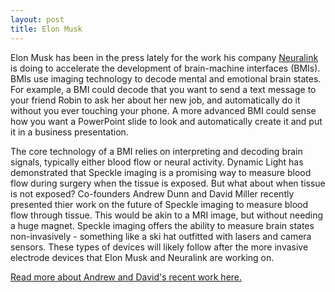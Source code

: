 ```yaml
---
layout: post
title: Elon Musk
---
```


Elon Musk has been in the press lately for the work his company <a href="https://https://www.neuralink.com"> Neuralink</a> 
is doing to accelerate the development of brain-machine interfaces (BMIs). BMIs use imaging technology to decode mental
and emotional brain states. For example, a BMI could decode that you want to send a text message to your friend Robin to
ask her about her new job, and automatically do it without you ever touching your phone. A more advanced BMI could sense 
how you want a PowerPoint slide to look and automatically create it and put it in a business presentation.


The core technology of a BMI relies on interpreting and decoding brain signals, typically either blood flow or neural activity.
Dynamic Light has demonstrated that Speckle imaging is a promising way to measure blood flow during surgery when the tissue
is exposed. But what about when tissue is not exposed?
Co-founders Andrew Dunn and David Miller recently presented thier work on the future of Speckle imaging to measure blood flow
through tissue. This would be akin to a MRI image, but without needing a huge magnet. Speckle imaging offers the ability to
measure brain states non-invasively - something like a ski hat outfitted with lasers and camera sensors. These types of 
devices will likely follow after the more invasive electrode devices that Elon Musk and Neuralink are working on.

<a href="https://www.spiedigitallibrary.org/conference-proceedings-of-spie/10877/1087707/Computational-speckle-contrast-optical-tomography-%7c-2019-%7c-Miller-%7c/10.1117/12.2512456.short?SSO=1"> Read more about Andrew and David's recent work here.</a> 

